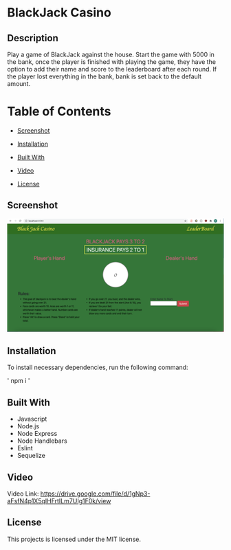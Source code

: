 # BlackJack Casino

## Description

Play a game of BlackJack against the house. Start the game with 5000 in the bank, once the player is finished with playing the game, they have the option to add their name and score to the leaderboard after each round. If the player lost everything in the bank, bank is set back to the default amount.

# Table of Contents

* [Screenshot](#screenshot)

* [Installation](#installation)

* [Built With](#builtwith)

* [Video](#video)

* [License](#license)

## Screenshot

![alt text](public/Images/BlackJackCasino.png)

## Installation

To install necessary dependencies, run the following command:

'
 npm i
'

## Built With

* Javascript
* Node.js
* Node Express
* Node Handlebars
* Eslint
* Sequelize

## Video

Video Link: https://drive.google.com/file/d/1gNp3-aFsfN4p1X5qIHFrtILm7UIg1F0k/view

## License

This projects is licensed under the MIT license.



